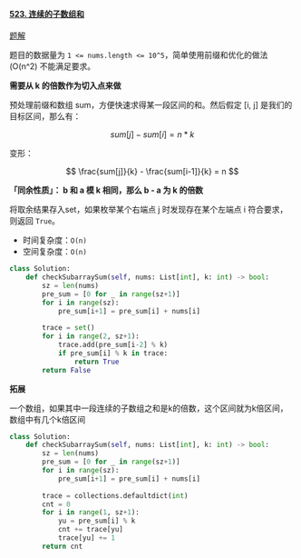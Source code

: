 #### [523. 连续的子数组和](https://leetcode-cn.com/problems/continuous-subarray-sum/)

[题解](https://leetcode-cn.com/problems/continuous-subarray-sum/solution/gong-shui-san-xie-tuo-zhan-wei-qiu-fang-1juse/)

题目的数据量为 `1 <= nums.length <= 10^5`，简单使用前缀和优化的做法 (O(n^2) 不能满足要求。

**需要从 k 的倍数作为切入点来做**

预处理前缀和数组 sum，方便快速求得某一段区间的和。然后假定 [i, j] 是我们的目标区间，那么有：

$$
sum[j]-sum[i] = n*k
$$

变形：

$$
\frac{sum[j]}{k} - \frac{sum[i-1]}{k} = n
$$

**「同余性质」： b 和 a 模 k 相同，那么 b - a 为 k 的倍数**

将取余结果存入set，如果枚举某个右端点 j 时发现存在某个左端点 i 符合要求，则返回 `True`。

- 时间复杂度：`O(n)`
- 空间复杂度：`O(n)`

```python
class Solution:
    def checkSubarraySum(self, nums: List[int], k: int) -> bool:
        sz = len(nums)
        pre_sum = [0 for _ in range(sz+1)]
        for i in range(sz):
            pre_sum[i+1] = pre_sum[i] + nums[i]
        
        trace = set()
        for i in range(2, sz+1):
            trace.add(pre_sum[i-2] % k)
            if pre_sum[i] % k in trace:
                return True
        return False
```

**拓展**

一个数组，如果其中一段连续的子数组之和是k的倍数，这个区间就为k倍区间，数组中有几个k倍区间

```python
class Solution:
    def checkSubarraySum(self, nums: List[int], k: int) -> bool:
        sz = len(nums)
        pre_sum = [0 for _ in range(sz+1)]
        for i in range(sz):
            pre_sum[i+1] = pre_sum[i] + nums[i]
        
        trace = collections.defaultdict(int)
        cnt = 0
        for i in range(1, sz+1):
            yu = pre_sum[i] % k
            cnt += trace[yu]
            trace[yu] += 1
        return cnt
```

